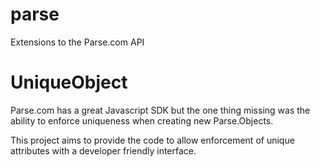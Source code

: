 parse
=====

Extensions to the Parse.com API

UniqueObject
=====

Parse.com has a great Javascript SDK but the one thing missing was the ability to enforce uniqueness when creating new Parse.Objects.

This project aims to provide the code to allow enforcement of unique attributes with a developer friendly interface.
